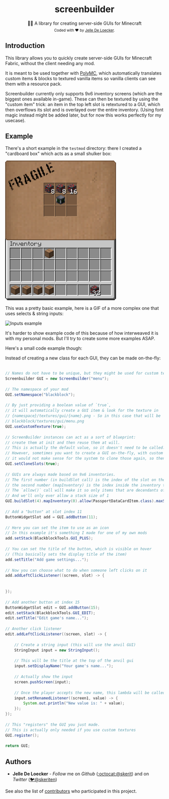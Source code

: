 <h1 align="center">
  <b>screenbuilder</b>
</h1>
<div align="center">
  👷🏼 A library for creating server-side GUIs for Minecraft
</div>
<div align="center">
  <sub>
    Coded with ❤️ by <a href="#authors">Jelle De Loecker</a>.
  </sub>
</div>

## Introduction

This library allows you to quickly create server-side GUIs for Minecraft Fabric, without the client needing any mod.

It is meant to be used together with [PolyMC](https://github.com/TheEpicBlock/PolyMc), which automatically translates custom items & blocks to textured vanilla items so vanilla clients can see them with a resource pack.

Screenbuilder currently only supports 9x6 inventory screens (which are the biggest ones available in-game).
These can then be textured by using the "custom item" trick: an item in the top left slot is retextured to a GUI, which then overflows its slot and is overlayed over the entire inventory.
(Using font magic instead might be added later, but for now this works perfectly for my usecase).

## Example

There's a short example in the `testmod` directory: there I created a "cardboard box" which acts as a small shulker box:

![Cardboard Box GUI](img/cardboard_box.png)

This was a pretty basic example, here is a GIF of a more complex one that uses selects & string inputs:

![Inputs example](img/inputs_01.gif)

It's harder to show example code of this because of how interweaved it is with my personal mods.
But I'll try to create some more examples ASAP.

Here's a small code example though:

Instead of creating a new class for each GUI, they can be made on-the-fly:

```java

// Names do not have to be unique, but they might be used for custom textures
Screenbuilder GUI = new ScreenBuilder("menu");

// The namespace of your mod
GUI.setNamespace("blackblock");

// By just providing a boolean value of `true`,
// it will automatically create a GUI item & look for the texture in
// {namespace}/textures/gui/{name}.png - So in this case that will be
// blackblock/textures/gui/menu.png
GUI.useCustomTexture(true);

// ScreenBuilder instances can act as a sort of blueprint:
// create them at init and then reuse them at will.
// This is actually the default value, so it doesn't need to be called.
// However, sometimes you want to create a GUI on-the-fly, with custom button placements and such,
// it would not make sense for the system to clone those again, so then this should be set to false
GUI.setCloneSlots(true);

// GUIs are always made based on 9x6 inventories.
// The first number (in buildSlot call) is the index of the slot on the screen,
// the second number (mapInventory) is the index inside the inventory to link this slot to
// The `allow()` call will make it so only items that are decendants of the PassportDataCardItem class are allowed
// And we'll only ever allow a stack size of 1
GUI.buildSlot(4).mapInventory(0).allow(PassportDataCardItem.class).maxStackSize(1);

// Add a "button" at slot index 11
ButtonWidgetSlot add = GUI.addButton(11);

// Here you can set the item to use as an icon
// In this example it's something I made for one of my own mods
add.setStack(BlackblockTools.GUI_PLUS);

// You can set the title of the button, which is visible on hover
// (This basically sets the display title of the item)
add.setTitle("Add game settings...");

// Now you can choose what to do when someone left clicks on it
add.addLeftClickListener((screen, slot) -> {


});

// Add another button at index 15
ButtonWidgetSlot edit = GUI.addButton(15);
edit.setStack(BlackblockTools.GUI_EDIT);
edit.setTitle("Edit game's name...");

// Another click listener
edit.addLeftClickListener((screen, slot) -> {

    // Create a string input (this will use the anvil GUI)
    StringInput input = new StringInput();
    
    // This will be the title at the top of the anvil gui
    input.setDisplayName("Your game's name...");

    // Actually show the input
    screen.pushScreen(input);

    // Once the player accepts the new name, this lambda will be called
    input.setRenamedListener((screen1, value) -> {
        System.out.println("New value is: " + value);
    });
});

// This "registers" the GUI you just made.
// This is actually only needed if you use custom textures
GUI.register();

return GUI;
```

## Authors
- **Jelle De Loecker** -  *Follow* me on *Github* ([:octocat:@skerit](https://github.com/skerit)) and on  *Twitter* ([🐦@skeriten](http://twitter.com/intent/user?screen_name=skeriten))

See also the list of [contributors](https://github.com/skerit/screenbuilder/contributors) who participated in this project.
